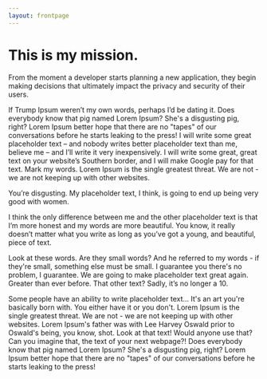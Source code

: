 ```yaml
---
layout: frontpage
---
```


# This is my mission.

From the moment a developer starts planning a new application, they begin making decisions that ultimately impact the privacy and security of their users.

If Trump Ipsum weren’t my own words, perhaps I’d be dating it. Does everybody know that pig named Lorem Ipsum? She's a disgusting pig, right? Lorem Ipsum better hope that there are no "tapes" of our conversations before he starts leaking to the press! I will write some great placeholder text – and nobody writes better placeholder text than me, believe me – and I’ll write it very inexpensively. I will write some great, great text on your website’s Southern border, and I will make Google pay for that text. Mark my words. Lorem Ipsum is the single greatest threat. We are not - we are not keeping up with other websites.

You’re disgusting. My placeholder text, I think, is going to end up being very good with women.

I think the only difference between me and the other placeholder text is that I’m more honest and my words are more beautiful. You know, it really doesn’t matter what you write as long as you’ve got a young, and beautiful, piece of text.

Look at these words. Are they small words? And he referred to my words - if they're small, something else must be small. I guarantee you there's no problem, I guarantee. We are going to make placeholder text great again. Greater than ever before. That other text? Sadly, it’s no longer a 10.

Some people have an ability to write placeholder text... It's an art you're basically born with. You either have it or you don't. Lorem Ipsum is the single greatest threat. We are not - we are not keeping up with other websites. Lorem Ipsum's father was with Lee Harvey Oswald prior to Oswald's being, you know, shot. Look at that text! Would anyone use that? Can you imagine that, the text of your next webpage?! Does everybody know that pig named Lorem Ipsum? She's a disgusting pig, right? Lorem Ipsum better hope that there are no "tapes" of our conversations before he starts leaking to the press!

